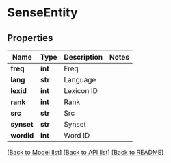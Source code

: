 # SenseEntity

## Properties
Name | Type | Description | Notes
------------ | ------------- | ------------- | -------------
**freq** | **int** | Freq | 
**lang** | **str** | Language | 
**lexid** | **int** | Lexicon ID | 
**rank** | **int** | Rank | 
**src** | **str** | Src | 
**synset** | **str** | Synset | 
**wordid** | **int** | Word ID | 

[[Back to Model list]](../README.md#documentation-for-models) [[Back to API list]](../README.md#documentation-for-api-endpoints) [[Back to README]](../README.md)


